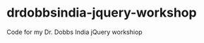 drdobbsindia-jquery-workshop
============================

Code for my Dr. Dobbs India jQuery workshiop

